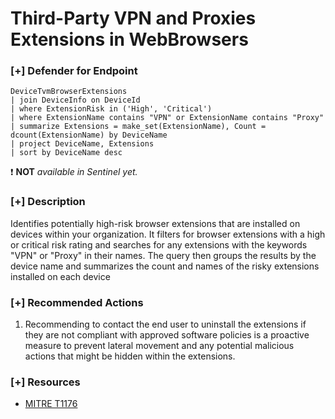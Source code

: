 # Third-Party VPN and Proxies Extensions in WebBrowsers

### [+] Defender for Endpoint 
```
DeviceTvmBrowserExtensions
| join DeviceInfo on DeviceId
| where ExtensionRisk in ('High', 'Critical')
| where ExtensionName contains "VPN" or ExtensionName contains "Proxy"
| summarize Extensions = make_set(ExtensionName), Count = dcount(ExtensionName) by DeviceName
| project DeviceName, Extensions
| sort by DeviceName desc
```

:exclamation: **NOT** *available in Sentinel yet.*

### [+] Description
Identifies potentially high-risk browser extensions that are installed on devices within your organization. It filters for browser extensions with a high or critical risk rating and searches for any extensions with the keywords "VPN" or "Proxy" in their names. The query then groups the results by the device name and summarizes the count and names of the risky extensions installed on each device

### [+] Recommended Actions
1. Recommending to contact the end user to uninstall the extensions if they are not compliant with approved software policies is a proactive measure to prevent lateral movement and any potential malicious actions that might be hidden within the extensions.

### [+] Resources
- [MITRE T1176](https://github.com/redcanaryco/atomic-red-team/blob/master/atomics/T1176/T1176.md)
